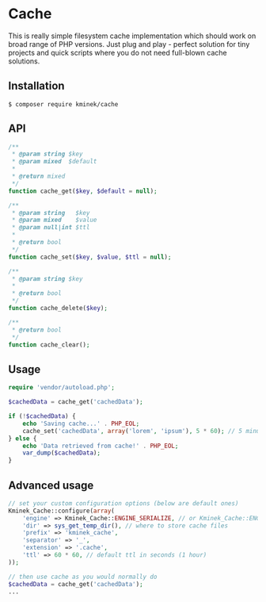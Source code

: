 # Cache

This is really simple filesystem cache implementation which should work on
broad range of PHP versions. Just plug and play - perfect solution for
tiny projects and quick scripts where you do not need full-blown cache
solutions.

## Installation

```
$ composer require kminek/cache
```

## API

```php
/**
 * @param string $key
 * @param mixed  $default
 *
 * @return mixed
 */
function cache_get($key, $default = null);

/**
 * @param string   $key
 * @param mixed    $value
 * @param null|int $ttl
 *
 * @return bool
 */
function cache_set($key, $value, $ttl = null);

/**
 * @param string $key
 *
 * @return bool
 */
function cache_delete($key);

/**
 * @return bool
 */
function cache_clear();
```

## Usage

```php
require 'vendor/autoload.php';

$cachedData = cache_get('cachedData');

if (!$cachedData) {
    echo 'Saving cache...' . PHP_EOL;
    cache_set('cachedData', array('lorem', 'ipsum'), 5 * 60); // 5 minutes
} else {
    echo 'Data retrieved from cache!' . PHP_EOL;
    var_dump($cachedData);
}
```

## Advanced usage

```php
// set your custom configuration options (below are default ones)
Kminek_Cache::configure(array(
    'engine' => Kminek_Cache::ENGINE_SERIALIZE, // or Kminek_Cache::ENGINE_JSON or Kminek_Cache::ENGINE_VAR_EXPORT
    'dir' => sys_get_temp_dir(), // where to store cache files
    'prefix' => 'kminek_cache',
    'separator' => '_',
    'extension' => '.cache',
    'ttl' => 60 * 60, // default ttl in seconds (1 hour)
));

// then use cache as you would normally do
$cachedData = cache_get('cachedData');
...
```
